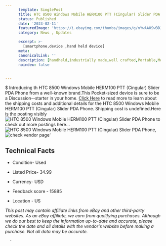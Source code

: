 ```yaml
---
      template: SinglePost
      title: HTC 8500 Windows Mobile HERM100 PTT (Cingular) Slider PDA Phone
      status: Published
      date: '2023-02-11'
      featuredImage: 'https://i.ebayimg.com/thumbs/images/g/nYwAAOSwBDJjmkv~/s-l225.jpg'
      category: News , Updates

      excerpt: >-
        [smartphone,device ,hand held device]
      meta:
      canonicalLink: ''
      description: [handheld,industrially made,well crafted,Portable,Mobile,Compact,Convenient,Lightweight,Maneuverable,Man-portable,Miniature,Carriable,Hand-held,Light,Holdable,Transportable,Mobile device,Pocket-sized,On-the-go,Wireless,Cordless,Compact size,Convenient size, smartphone,device ,hand held device]
      noindex: false
      

---
```

$
      Introducing th HTC 8500 Windows Mobile HERM100 PTT (Cingular) Slider PDA Phone from a well-known brand.This Pocket-sized device  is sure to be a Discussion--starter in your home. [Click Here](https://www.ebay.com/itm/144855708426?hash=item21ba12b30a%3Ag%3AnYwAAOSwBDJjmkv%7E&mkevt=1&mkcid=1&mkrid=711-53200-19255-0&campid=%253CePNCampaignId%253E&customid=%253CreferenceId%253E&toolid=10049) to read more to learn about the shipping costs and additional details for the HTC 8500 Windows Mobile HERM100 PTT (Cingular) Slider PDA Phone. Shipping cost is undefined.Here is the posting visibly ![HTC 8500 Windows Mobile HERM100 PTT (Cingular) Slider PDA Phone](https://i.ebayimg.com/thumbs/images/g/nYwAAOSwBDJjmkv~/s-l225.jpg) to check out more postings here... ![HTC 8500 Windows Mobile HERM100 PTT (Cingular) Slider PDA Phone](https://i.ebayimg.com/images/g/nYwAAOSwBDJjmkv~/s-l1600.jpg), ![check vendor page](https://origin-galleryplus.ebayimg.com/ws/web/144855708426_2_0_1/225x225.jpg,https://origin-galleryplus.ebayimg.com/ws/web/144855708426_3_0_1/225x225.jpg,https://origin-galleryplus.ebayimg.com/ws/web/144855708426_4_0_1/225x225.jpg,https://origin-galleryplus.ebayimg.com/ws/web/144855708426_5_0_1/225x225.jpg,https://origin-galleryplus.ebayimg.com/ws/web/144855708426_6_0_1/225x225.jpg)'

      

 ## Technical Facts 



     
      

 - Condition- Used 


      

 - Listed Price- 34.99 


      

 - Currency- USD 


      

 - Feedback score - 15885 


      

 - Location - US 


      
      

 *_This post may contain affiliate links from eBay and other third-party websites. As an eBay affiliate, we earn from qualifying purchases. Although we do our best to keep the information up-to-date and accurate, please check the date and all details with the vendor's website before making a purchase. Not all data may be accurate._*




      -
